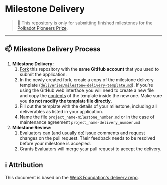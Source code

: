 # Milestone Delivery <!-- omit in toc -->

> **:loudspeaker:** This repository is only for submitting finished milestones for the [Polkadot Pioneers Prize](https://github.com/pioneersprize/Polkadot-Pioneers-Prize).

---

## :mailbox: Milestone Delivery Process

1. **Milestone Delivery:**
   1. [Fork](https://github.com/pioneersprize/Milestone-Delivery/fork) this repository with the **same GitHub account** that you used to submit the application.
   2. In the newly created fork, create a copy of the milestone delivery template ([`deliveries/milestone-delivery-template.md`](deliveries/milestone-delivery-template.md)). If you're using the GitHub web interface, you will need to create a new file and copy the [contents](https://raw.githubusercontent.com/pioneersprize/Milestone-Delivery/master/deliveries/milestone-delivery-template.md) of the template inside the new one. Make sure you **do not modify the template file directly**. 
   3. Fill out the template with the details of your milestone, including all deliverables as listed in your application.
   4. Name the file `project_name-milestone_number.md` or in the case of maintenance agreement `project_name-delivery_number.md`
2. **Milestone Review:**
   1. Evaluators can (and usually do) issue comments and request changes on the pull request. Their feedback needs to be resolved before your milestone is accepted.
   2. Grants Evaluators will merge your pull request to accept the delivery.

## :information_source: Attribution <!-- omit in toc -->

This document is based on the [Web3 Foundation's delivery repo](https://github.com/w3f/Grant-Milestone-Delivery).